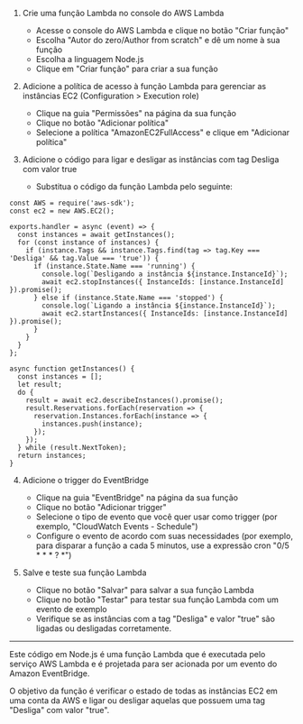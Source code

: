 1. Crie uma função Lambda no console do AWS Lambda
    
    - Acesse o console do AWS Lambda e clique no botão "Criar função"
    - Escolha "Autor do zero/Author from scratch" e dê um nome à sua função
    - Escolha a linguagem Node.js
    - Clique em "Criar função" para criar a sua função
2. Adicione a política de acesso à função Lambda para gerenciar as instâncias EC2 (Configuration > Execution role)
    
    - Clique na guia "Permissões" na página da sua função
    - Clique no botão "Adicionar política"
    - Selecione a política "AmazonEC2FullAccess" e clique em "Adicionar política"
3. Adicione o código para ligar e desligar as instâncias com tag Desliga com valor true
    
    - Substitua o código da função Lambda pelo seguinte:
    
```
const AWS = require('aws-sdk');
const ec2 = new AWS.EC2();

exports.handler = async (event) => {
  const instances = await getInstances();
  for (const instance of instances) {
    if (instance.Tags && instance.Tags.find(tag => tag.Key === 'Desliga' && tag.Value === 'true')) {
      if (instance.State.Name === 'running') {
        console.log(`Desligando a instância ${instance.InstanceId}`);
        await ec2.stopInstances({ InstanceIds: [instance.InstanceId] }).promise();
      } else if (instance.State.Name === 'stopped') {
        console.log(`Ligando a instância ${instance.InstanceId}`);
        await ec2.startInstances({ InstanceIds: [instance.InstanceId] }).promise();
      }
    }
  }
};

async function getInstances() {
  const instances = [];
  let result;
  do {
    result = await ec2.describeInstances().promise();
    result.Reservations.forEach(reservation => {
      reservation.Instances.forEach(instance => {
        instances.push(instance);
      });
    });
  } while (result.NextToken);
  return instances;
}
```

4. Adicione o trigger do EventBridge
    
    - Clique na guia "EventBridge" na página da sua função
    - Clique no botão "Adicionar trigger"
    - Selecione o tipo de evento que você quer usar como trigger (por exemplo, "CloudWatch Events - Schedule")
    - Configure o evento de acordo com suas necessidades (por exemplo, para disparar a função a cada 5 minutos, use a expressão cron "0/5 \* \* \* ? \*")
5. Salve e teste sua função Lambda
    
    - Clique no botão "Salvar" para salvar a sua função Lambda
    - Clique no botão "Testar" para testar sua função Lambda com um evento de exemplo
    - Verifique se as instâncias com a tag "Desliga" e valor "true" são ligadas ou desligadas corretamente.
---
Este código em Node.js é uma função Lambda que é executada pelo serviço AWS Lambda e é projetada para ser acionada por um evento do Amazon EventBridge.

O objetivo da função é verificar o estado de todas as instâncias EC2 em uma conta da AWS e ligar ou desligar aquelas que possuem uma tag "Desliga" com valor "true".
